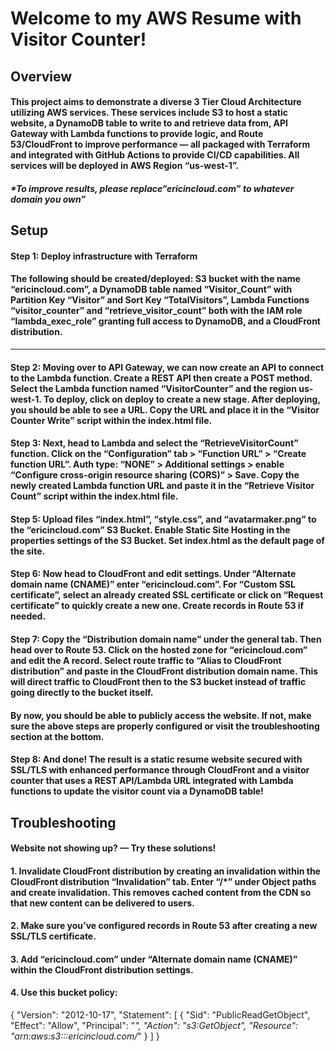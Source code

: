  # Welcome to my AWS Resume with Visitor Counter!

## Overview

#### This project aims to demonstrate a diverse 3 Tier Cloud Architecture utilizing AWS services. These services include S3 to host a static website, a DynamoDB table to write to and retrieve data from, API Gateway with Lambda functions to provide logic, and Route 53/CloudFront to improve performance — all packaged with Terraform and integrated with GitHub Actions to provide CI/CD capabilities. All services will be deployed in AWS Region “us-west-1”. 

##### *To improve results, please replace“ericincloud.com” to whatever domain you own”

## Setup

#### Step 1: Deploy infrastructure with Terraform

#### The following should be created/deployed: S3 bucket with the name “ericincloud.com”, a DynamoDB table named “Visitor_Count” with Partition Key “Visitor” and Sort Key “TotalVisitors”, Lambda Functions “visitor_counter” and “retrieve_visitor_count” both with the IAM role “lambda_exec_role” granting full access to DynamoDB, and a CloudFront distribution.

---

#### Step  2: Moving over to API Gateway, we can now create an API to connect to the Lambda function. Create a REST API then create a POST method. Select the Lambda function named “VisitorCounter” and the region us-west-1. To deploy, click on deploy to create a new stage. After deploying, you should be able to see a URL. Copy the URL and place it in the “Visitor Counter Write” script within the index.html file.

#### Step 3: Next, head to Lambda and select the “RetrieveVisitorCount” function. Click on the “Configuration” tab > “Function URL” > “Create function URL”. Auth type: “NONE” > Additional settings > enable “Configure cross-origin resource sharing (CORS)” > Save. Copy the newly created Lambda function URL and paste it in the “Retrieve Visitor Count” script within the index.html file.

#### Step 5: Upload files “index.html”, “style.css”, and “avatarmaker.png” to the “ericincloud.com” S3 Bucket. Enable Static Site Hosting in the properties settings of the S3 Bucket. Set index.html as the default page of the site. 

#### Step 6: Now head to CloudFront and edit settings. Under “Alternate domain name (CNAME)” enter “ericincloud.com”. For “Custom SSL certificate”, select an already created SSL certificate or click on “Request certificate” to quickly create a new one. Create records in Route 53 if needed.
 
#### Step 7: Copy the “Distribution domain name” under the general tab. Then head over to Route 53. Click on the hosted zone for “ericincloud.com” and edit the A record. Select route traffic to “Alias to CloudFront distribution” and paste in the CloudFront distribution domain name. This will direct traffic to CloudFront then to the S3 bucket instead of traffic going directly to the bucket itself.

#### By now, you should be able to publicly access the website. If not, make sure the above steps are properly configured or visit the troubleshooting section at the bottom.  

#### Step 8: And done! The result is a static resume website secured with SSL/TLS with enhanced performance through CloudFront and a visitor counter that uses a REST API/Lambda URL integrated with Lambda functions to update the visitor count via a DynamoDB table!

## Troubleshooting

#### Website not showing up?  —  Try these solutions!

#### 1. Invalidate CloudFront distribution by creating an invalidation within the CloudFront distribution “Invalidation” tab. Enter “/*” under Object paths and create invalidation. This removes cached content from the CDN so that new content can be delivered to users.

#### 2. Make sure you’ve configured records in Route 53 after creating a new SSL/TLS certificate.

#### 3. Add “ericincloud.com”  under “Alternate domain name (CNAME)” within the CloudFront distribution settings.

#### 4. Use this bucket policy: 

{
    "Version": "2012-10-17",
    "Statement": [
        {
            "Sid": "PublicReadGetObject",
            "Effect": "Allow",
            "Principal": "*",
            "Action": "s3:GetObject",
            "Resource": "arn:aws:s3:::ericincloud.com/*"
        }
    ]
}

